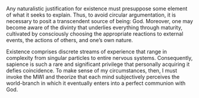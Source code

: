 Any naturalistic justification for existence must presuppose some element of what it seeks to explain. Thus, to avoid circular argumentation, it is necessary to posit a transcendent source of being: God. Moreover, one may become aware of the divinty that underlies everything through maturity, cultivated by consciously choosing the appropriate reactions to external events, the actions of others, and one’s own nature. 


Existence comprises discrete streams of experience that range in complexity from singular particles to entire nervous systems. Consequently, sapience is such a rare and significant privilege that personally acquiring it defies coincidence. To make sense of my circumstances, then, I must invoke the MWI and theorize that each mind subjectively perceives the world-branch in which it eventually enters into a perfect communion with God.
